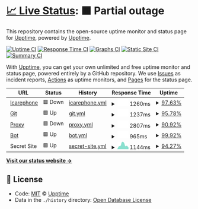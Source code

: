 # [📈 Live Status](https://status.icarephone.com): <!--live status--> **🟧 Partial outage**

This repository contains the open-source uptime monitor and status page for [Upptime](https://upptime.js.org), powered by [Upptime](https://github.com/upptime/upptime).

[![Uptime CI](https://github.com/koj-co/upptime/workflows/Uptime%20CI/badge.svg)](https://github.com/koj-co/upptime/actions?query=workflow%3A%22Uptime+CI%22)
[![Response Time CI](https://github.com/koj-co/upptime/workflows/Response%20Time%20CI/badge.svg)](https://github.com/koj-co/upptime/actions?query=workflow%3A%22Response+Time+CI%22)
[![Graphs CI](https://github.com/koj-co/upptime/workflows/Graphs%20CI/badge.svg)](https://github.com/koj-co/upptime/actions?query=workflow%3A%22Graphs+CI%22)
[![Static Site CI](https://github.com/koj-co/upptime/workflows/Static%20Site%20CI/badge.svg)](https://github.com/koj-co/upptime/actions?query=workflow%3A%22Static+Site+CI%22)
[![Summary CI](https://github.com/koj-co/upptime/workflows/Summary%20CI/badge.svg)](https://github.com/koj-co/upptime/actions?query=workflow%3A%22Summary+CI%22)

With [Upptime](https://upptime.js.org), you can get your own unlimited and free uptime monitor and status page, powered entirely by a GitHub repository. We use [Issues](https://github.com/upptime/upptime/issues) as incident reports, [Actions](https://github.com/upptime/upptime/actions) as uptime monitors, and [Pages](https://status.icarephone.com) for the status page.

<!--start: status pages-->
<!-- This summary is generated by Upptime (https://github.com/upptime/upptime) -->
<!-- Do not edit this manually, your changes will be overwritten -->
<!-- prettier-ignore -->
| URL | Status | History | Response Time | Uptime |
| --- | ------ | ------- | ------------- | ------ |
| <img alt="" src="https://favicons.githubusercontent.com/www.icarephone.com" height="13"> [Icarephone](https://www.icarephone.com) | 🟥 Down | [icarephone.yml](https://github.com/icarephone/upptime/commits/HEAD/history/icarephone.yml) | <details><summary><img alt="Response time graph" src="./graphs/icarephone/response-time-week.png" height="20"> 1260ms</summary><br><a href="https://status.icarephone.com/history/icarephone"><img alt="Response time 1474" src="https://img.shields.io/endpoint?url=https%3A%2F%2Fraw.githubusercontent.com%2Ficarephone%2Fupptime%2FHEAD%2Fapi%2Ficarephone%2Fresponse-time.json"></a><br><a href="https://status.icarephone.com/history/icarephone"><img alt="24-hour response time 1499" src="https://img.shields.io/endpoint?url=https%3A%2F%2Fraw.githubusercontent.com%2Ficarephone%2Fupptime%2FHEAD%2Fapi%2Ficarephone%2Fresponse-time-day.json"></a><br><a href="https://status.icarephone.com/history/icarephone"><img alt="7-day response time 1260" src="https://img.shields.io/endpoint?url=https%3A%2F%2Fraw.githubusercontent.com%2Ficarephone%2Fupptime%2FHEAD%2Fapi%2Ficarephone%2Fresponse-time-week.json"></a><br><a href="https://status.icarephone.com/history/icarephone"><img alt="30-day response time 1327" src="https://img.shields.io/endpoint?url=https%3A%2F%2Fraw.githubusercontent.com%2Ficarephone%2Fupptime%2FHEAD%2Fapi%2Ficarephone%2Fresponse-time-month.json"></a><br><a href="https://status.icarephone.com/history/icarephone"><img alt="1-year response time 1474" src="https://img.shields.io/endpoint?url=https%3A%2F%2Fraw.githubusercontent.com%2Ficarephone%2Fupptime%2FHEAD%2Fapi%2Ficarephone%2Fresponse-time-year.json"></a></details> | <details><summary><a href="https://status.icarephone.com/history/icarephone">97.63%</a></summary><a href="https://status.icarephone.com/history/icarephone"><img alt="All-time uptime 99.16%" src="https://img.shields.io/endpoint?url=https%3A%2F%2Fraw.githubusercontent.com%2Ficarephone%2Fupptime%2FHEAD%2Fapi%2Ficarephone%2Fuptime.json"></a><br><a href="https://status.icarephone.com/history/icarephone"><img alt="24-hour uptime 96.15%" src="https://img.shields.io/endpoint?url=https%3A%2F%2Fraw.githubusercontent.com%2Ficarephone%2Fupptime%2FHEAD%2Fapi%2Ficarephone%2Fuptime-day.json"></a><br><a href="https://status.icarephone.com/history/icarephone"><img alt="7-day uptime 97.63%" src="https://img.shields.io/endpoint?url=https%3A%2F%2Fraw.githubusercontent.com%2Ficarephone%2Fupptime%2FHEAD%2Fapi%2Ficarephone%2Fuptime-week.json"></a><br><a href="https://status.icarephone.com/history/icarephone"><img alt="30-day uptime 98.43%" src="https://img.shields.io/endpoint?url=https%3A%2F%2Fraw.githubusercontent.com%2Ficarephone%2Fupptime%2FHEAD%2Fapi%2Ficarephone%2Fuptime-month.json"></a><br><a href="https://status.icarephone.com/history/icarephone"><img alt="1-year uptime 99.16%" src="https://img.shields.io/endpoint?url=https%3A%2F%2Fraw.githubusercontent.com%2Ficarephone%2Fupptime%2FHEAD%2Fapi%2Ficarephone%2Fuptime-year.json"></a></details>
| <img alt="" src="https://favicons.githubusercontent.com/git.icarephone.com" height="13"> [Git](https://git.icarephone.com) | 🟩 Up | [git.yml](https://github.com/icarephone/upptime/commits/HEAD/history/git.yml) | <details><summary><img alt="Response time graph" src="./graphs/git/response-time-week.png" height="20"> 1237ms</summary><br><a href="https://status.icarephone.com/history/git"><img alt="Response time 1590" src="https://img.shields.io/endpoint?url=https%3A%2F%2Fraw.githubusercontent.com%2Ficarephone%2Fupptime%2FHEAD%2Fapi%2Fgit%2Fresponse-time.json"></a><br><a href="https://status.icarephone.com/history/git"><img alt="24-hour response time 1545" src="https://img.shields.io/endpoint?url=https%3A%2F%2Fraw.githubusercontent.com%2Ficarephone%2Fupptime%2FHEAD%2Fapi%2Fgit%2Fresponse-time-day.json"></a><br><a href="https://status.icarephone.com/history/git"><img alt="7-day response time 1237" src="https://img.shields.io/endpoint?url=https%3A%2F%2Fraw.githubusercontent.com%2Ficarephone%2Fupptime%2FHEAD%2Fapi%2Fgit%2Fresponse-time-week.json"></a><br><a href="https://status.icarephone.com/history/git"><img alt="30-day response time 1205" src="https://img.shields.io/endpoint?url=https%3A%2F%2Fraw.githubusercontent.com%2Ficarephone%2Fupptime%2FHEAD%2Fapi%2Fgit%2Fresponse-time-month.json"></a><br><a href="https://status.icarephone.com/history/git"><img alt="1-year response time 1590" src="https://img.shields.io/endpoint?url=https%3A%2F%2Fraw.githubusercontent.com%2Ficarephone%2Fupptime%2FHEAD%2Fapi%2Fgit%2Fresponse-time-year.json"></a></details> | <details><summary><a href="https://status.icarephone.com/history/git">95.78%</a></summary><a href="https://status.icarephone.com/history/git"><img alt="All-time uptime 98.28%" src="https://img.shields.io/endpoint?url=https%3A%2F%2Fraw.githubusercontent.com%2Ficarephone%2Fupptime%2FHEAD%2Fapi%2Fgit%2Fuptime.json"></a><br><a href="https://status.icarephone.com/history/git"><img alt="24-hour uptime 97.23%" src="https://img.shields.io/endpoint?url=https%3A%2F%2Fraw.githubusercontent.com%2Ficarephone%2Fupptime%2FHEAD%2Fapi%2Fgit%2Fuptime-day.json"></a><br><a href="https://status.icarephone.com/history/git"><img alt="7-day uptime 95.78%" src="https://img.shields.io/endpoint?url=https%3A%2F%2Fraw.githubusercontent.com%2Ficarephone%2Fupptime%2FHEAD%2Fapi%2Fgit%2Fuptime-week.json"></a><br><a href="https://status.icarephone.com/history/git"><img alt="30-day uptime 97.62%" src="https://img.shields.io/endpoint?url=https%3A%2F%2Fraw.githubusercontent.com%2Ficarephone%2Fupptime%2FHEAD%2Fapi%2Fgit%2Fuptime-month.json"></a><br><a href="https://status.icarephone.com/history/git"><img alt="1-year uptime 98.28%" src="https://img.shields.io/endpoint?url=https%3A%2F%2Fraw.githubusercontent.com%2Ficarephone%2Fupptime%2FHEAD%2Fapi%2Fgit%2Fuptime-year.json"></a></details>
| <img alt="" src="https://favicons.githubusercontent.com/proxy.icarephone.com" height="13"> [Proxy](https://proxy.icarephone.com) | 🟥 Down | [proxy.yml](https://github.com/icarephone/upptime/commits/HEAD/history/proxy.yml) | <details><summary><img alt="Response time graph" src="./graphs/proxy/response-time-week.png" height="20"> 2807ms</summary><br><a href="https://status.icarephone.com/history/proxy"><img alt="Response time 3172" src="https://img.shields.io/endpoint?url=https%3A%2F%2Fraw.githubusercontent.com%2Ficarephone%2Fupptime%2FHEAD%2Fapi%2Fproxy%2Fresponse-time.json"></a><br><a href="https://status.icarephone.com/history/proxy"><img alt="24-hour response time 2973" src="https://img.shields.io/endpoint?url=https%3A%2F%2Fraw.githubusercontent.com%2Ficarephone%2Fupptime%2FHEAD%2Fapi%2Fproxy%2Fresponse-time-day.json"></a><br><a href="https://status.icarephone.com/history/proxy"><img alt="7-day response time 2807" src="https://img.shields.io/endpoint?url=https%3A%2F%2Fraw.githubusercontent.com%2Ficarephone%2Fupptime%2FHEAD%2Fapi%2Fproxy%2Fresponse-time-week.json"></a><br><a href="https://status.icarephone.com/history/proxy"><img alt="30-day response time 2652" src="https://img.shields.io/endpoint?url=https%3A%2F%2Fraw.githubusercontent.com%2Ficarephone%2Fupptime%2FHEAD%2Fapi%2Fproxy%2Fresponse-time-month.json"></a><br><a href="https://status.icarephone.com/history/proxy"><img alt="1-year response time 3172" src="https://img.shields.io/endpoint?url=https%3A%2F%2Fraw.githubusercontent.com%2Ficarephone%2Fupptime%2FHEAD%2Fapi%2Fproxy%2Fresponse-time-year.json"></a></details> | <details><summary><a href="https://status.icarephone.com/history/proxy">90.92%</a></summary><a href="https://status.icarephone.com/history/proxy"><img alt="All-time uptime 98.29%" src="https://img.shields.io/endpoint?url=https%3A%2F%2Fraw.githubusercontent.com%2Ficarephone%2Fupptime%2FHEAD%2Fapi%2Fproxy%2Fuptime.json"></a><br><a href="https://status.icarephone.com/history/proxy"><img alt="24-hour uptime 91.95%" src="https://img.shields.io/endpoint?url=https%3A%2F%2Fraw.githubusercontent.com%2Ficarephone%2Fupptime%2FHEAD%2Fapi%2Fproxy%2Fuptime-day.json"></a><br><a href="https://status.icarephone.com/history/proxy"><img alt="7-day uptime 90.92%" src="https://img.shields.io/endpoint?url=https%3A%2F%2Fraw.githubusercontent.com%2Ficarephone%2Fupptime%2FHEAD%2Fapi%2Fproxy%2Fuptime-week.json"></a><br><a href="https://status.icarephone.com/history/proxy"><img alt="30-day uptime 95.95%" src="https://img.shields.io/endpoint?url=https%3A%2F%2Fraw.githubusercontent.com%2Ficarephone%2Fupptime%2FHEAD%2Fapi%2Fproxy%2Fuptime-month.json"></a><br><a href="https://status.icarephone.com/history/proxy"><img alt="1-year uptime 98.29%" src="https://img.shields.io/endpoint?url=https%3A%2F%2Fraw.githubusercontent.com%2Ficarephone%2Fupptime%2FHEAD%2Fapi%2Fproxy%2Fuptime-year.json"></a></details>
| <img alt="" src="https://favicons.githubusercontent.com/bot.icarephone.com" height="13"> [Bot](https://bot.icarephone.com) | 🟩 Up | [bot.yml](https://github.com/icarephone/upptime/commits/HEAD/history/bot.yml) | <details><summary><img alt="Response time graph" src="./graphs/bot/response-time-week.png" height="20"> 965ms</summary><br><a href="https://status.icarephone.com/history/bot"><img alt="Response time 1050" src="https://img.shields.io/endpoint?url=https%3A%2F%2Fraw.githubusercontent.com%2Ficarephone%2Fupptime%2FHEAD%2Fapi%2Fbot%2Fresponse-time.json"></a><br><a href="https://status.icarephone.com/history/bot"><img alt="24-hour response time 775" src="https://img.shields.io/endpoint?url=https%3A%2F%2Fraw.githubusercontent.com%2Ficarephone%2Fupptime%2FHEAD%2Fapi%2Fbot%2Fresponse-time-day.json"></a><br><a href="https://status.icarephone.com/history/bot"><img alt="7-day response time 965" src="https://img.shields.io/endpoint?url=https%3A%2F%2Fraw.githubusercontent.com%2Ficarephone%2Fupptime%2FHEAD%2Fapi%2Fbot%2Fresponse-time-week.json"></a><br><a href="https://status.icarephone.com/history/bot"><img alt="30-day response time 959" src="https://img.shields.io/endpoint?url=https%3A%2F%2Fraw.githubusercontent.com%2Ficarephone%2Fupptime%2FHEAD%2Fapi%2Fbot%2Fresponse-time-month.json"></a><br><a href="https://status.icarephone.com/history/bot"><img alt="1-year response time 1050" src="https://img.shields.io/endpoint?url=https%3A%2F%2Fraw.githubusercontent.com%2Ficarephone%2Fupptime%2FHEAD%2Fapi%2Fbot%2Fresponse-time-year.json"></a></details> | <details><summary><a href="https://status.icarephone.com/history/bot">99.92%</a></summary><a href="https://status.icarephone.com/history/bot"><img alt="All-time uptime 99.44%" src="https://img.shields.io/endpoint?url=https%3A%2F%2Fraw.githubusercontent.com%2Ficarephone%2Fupptime%2FHEAD%2Fapi%2Fbot%2Fuptime.json"></a><br><a href="https://status.icarephone.com/history/bot"><img alt="24-hour uptime 100.00%" src="https://img.shields.io/endpoint?url=https%3A%2F%2Fraw.githubusercontent.com%2Ficarephone%2Fupptime%2FHEAD%2Fapi%2Fbot%2Fuptime-day.json"></a><br><a href="https://status.icarephone.com/history/bot"><img alt="7-day uptime 99.92%" src="https://img.shields.io/endpoint?url=https%3A%2F%2Fraw.githubusercontent.com%2Ficarephone%2Fupptime%2FHEAD%2Fapi%2Fbot%2Fuptime-week.json"></a><br><a href="https://status.icarephone.com/history/bot"><img alt="30-day uptime 99.81%" src="https://img.shields.io/endpoint?url=https%3A%2F%2Fraw.githubusercontent.com%2Ficarephone%2Fupptime%2FHEAD%2Fapi%2Fbot%2Fuptime-month.json"></a><br><a href="https://status.icarephone.com/history/bot"><img alt="1-year uptime 99.44%" src="https://img.shields.io/endpoint?url=https%3A%2F%2Fraw.githubusercontent.com%2Ficarephone%2Fupptime%2FHEAD%2Fapi%2Fbot%2Fuptime-year.json"></a></details>
| <img alt="" src="https://favicons.githubusercontent.com/null" height="13"> Secret Site | 🟩 Up | [secret-site.yml](https://github.com/icarephone/upptime/commits/HEAD/history/secret-site.yml) | <details><summary><img alt="Response time graph" src="./graphs/secret-site/response-time-week.png" height="20"> 1144ms</summary><br><a href="https://status.icarephone.com/history/secret-site"><img alt="Response time 1727" src="https://img.shields.io/endpoint?url=https%3A%2F%2Fraw.githubusercontent.com%2Ficarephone%2Fupptime%2FHEAD%2Fapi%2Fsecret-site%2Fresponse-time.json"></a><br><a href="https://status.icarephone.com/history/secret-site"><img alt="24-hour response time 1211" src="https://img.shields.io/endpoint?url=https%3A%2F%2Fraw.githubusercontent.com%2Ficarephone%2Fupptime%2FHEAD%2Fapi%2Fsecret-site%2Fresponse-time-day.json"></a><br><a href="https://status.icarephone.com/history/secret-site"><img alt="7-day response time 1144" src="https://img.shields.io/endpoint?url=https%3A%2F%2Fraw.githubusercontent.com%2Ficarephone%2Fupptime%2FHEAD%2Fapi%2Fsecret-site%2Fresponse-time-week.json"></a><br><a href="https://status.icarephone.com/history/secret-site"><img alt="30-day response time 1270" src="https://img.shields.io/endpoint?url=https%3A%2F%2Fraw.githubusercontent.com%2Ficarephone%2Fupptime%2FHEAD%2Fapi%2Fsecret-site%2Fresponse-time-month.json"></a><br><a href="https://status.icarephone.com/history/secret-site"><img alt="1-year response time 1727" src="https://img.shields.io/endpoint?url=https%3A%2F%2Fraw.githubusercontent.com%2Ficarephone%2Fupptime%2FHEAD%2Fapi%2Fsecret-site%2Fresponse-time-year.json"></a></details> | <details><summary><a href="https://status.icarephone.com/history/secret-site">94.27%</a></summary><a href="https://status.icarephone.com/history/secret-site"><img alt="All-time uptime 96.09%" src="https://img.shields.io/endpoint?url=https%3A%2F%2Fraw.githubusercontent.com%2Ficarephone%2Fupptime%2FHEAD%2Fapi%2Fsecret-site%2Fuptime.json"></a><br><a href="https://status.icarephone.com/history/secret-site"><img alt="24-hour uptime 94.78%" src="https://img.shields.io/endpoint?url=https%3A%2F%2Fraw.githubusercontent.com%2Ficarephone%2Fupptime%2FHEAD%2Fapi%2Fsecret-site%2Fuptime-day.json"></a><br><a href="https://status.icarephone.com/history/secret-site"><img alt="7-day uptime 94.27%" src="https://img.shields.io/endpoint?url=https%3A%2F%2Fraw.githubusercontent.com%2Ficarephone%2Fupptime%2FHEAD%2Fapi%2Fsecret-site%2Fuptime-week.json"></a><br><a href="https://status.icarephone.com/history/secret-site"><img alt="30-day uptime 90.16%" src="https://img.shields.io/endpoint?url=https%3A%2F%2Fraw.githubusercontent.com%2Ficarephone%2Fupptime%2FHEAD%2Fapi%2Fsecret-site%2Fuptime-month.json"></a><br><a href="https://status.icarephone.com/history/secret-site"><img alt="1-year uptime 96.09%" src="https://img.shields.io/endpoint?url=https%3A%2F%2Fraw.githubusercontent.com%2Ficarephone%2Fupptime%2FHEAD%2Fapi%2Fsecret-site%2Fuptime-year.json"></a></details>

<!--end: status pages-->

[**Visit our status website →**](https://status.icarephone.com)

## 📄 License

- Code: [MIT](./LICENSE) © [Upptime](https://upptime.js.org)
- Data in the `./history` directory: [Open Database License](https://opendatacommons.org/licenses/odbl/1-0/)
